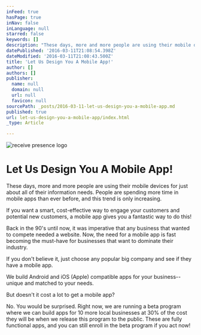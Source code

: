 ```yaml
---
inFeed: true
hasPage: true
inNav: false
inLanguage: null
starred: false
keywords: []
description: "These days, more and more people are using their mobile devices for just about all of their information needs. \_People are spending more time in mobile apps than ever before, and this trend is only increasing."
datePublished: '2016-03-11T21:08:54.398Z'
dateModified: '2016-03-11T21:08:43.500Z'
title: 'Let Us Design You A Mobile App!'
author: []
authors: []
publisher:
  name: null
  domain: null
  url: null
  favicon: null
sourcePath: _posts/2016-03-11-let-us-design-you-a-mobile-app.md
published: true
url: let-us-design-you-a-mobile-app/index.html
_type: Article

---
```

![receive presence logo](https://the-grid-user-content.s3-us-west-2.amazonaws.com/7cf8f209-c492-4765-8d7f-7923799c6235.jpg)

# Let Us Design You A Mobile App!

These days, more and more people are using their mobile devices for just about all of their information needs.  People are spending more time in mobile apps than ever before, and this trend is only increasing.

If you want a smart, cost-effective way to engage your customers and potential new customers, a mobile app gives you a fantastic way to do this!

Back in the 90's until now, it was imperative that any business that wanted to compete needed a website.  Now, the need for a mobile app is fast becoming the must-have for businesses that want to dominate their industry.

If you don't believe it, just choose any popular big company and see if they have a mobile app.  

We build Android and iOS (Apple) compatible apps for your business--unique and matched to your needs.  

But doesn't it cost a lot to get a mobile app?

No.  You would be surprised.  Right now, we are running a beta program where we can build apps for 10 more local businesses at 30% of the cost they will be when we release this program to the public.  These are fully functional apps, and you can still enroll in the beta program if you act now!